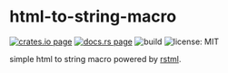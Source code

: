# html-to-string-macro

[![crates.io page](https://img.shields.io/crates/v/html-to-string-macro.svg)](https://crates.io/crates/html-to-string-macro)
[![docs.rs page](https://docs.rs/html-to-string-macro/badge.svg)](https://docs.rs/html-to-string-macro/)
![build](https://github.com/stoically/syn-rsx/workflows/ci/badge.svg)
![license: MIT](https://img.shields.io/crates/l/html-to-string-macro.svg)

simple html to string macro powered by [rstml](https://crates.io/crates/rstml).
